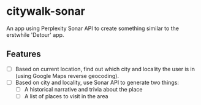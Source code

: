 # citywalk-sonar

An app using Perplexity Sonar API to create something similar to the erstwhile 'Detour' app.

## Features

- [ ] Based on current location, find out which city and locality the user is in (using Google Maps reverse geocoding).
- [ ] Based on city and locality, use Sonar API to generate two things:
  - [ ] A historical narrative and trivia about the place
  - [ ] A list of places to visit in the area
